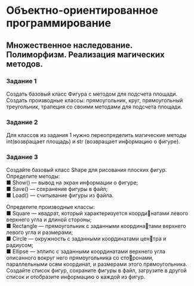 # Объектно-ориентированное программирование
## Множественное наследование. Полиморфизм. Реализация магических методов. 
### Задание 1
Создать базовый класс Фигура с методом для подсчета 
площади. Создать производные классы: прямоугольник, 
круг, прямоугольный треугольник, трапеция со своими 
методами для подсчета площади. 
### Задание 2
Для классов из задания 1 нужно переопределить магические методы int(возвращает площадь) и str (возвращает 
информацию о фигуре).
### Задание 3
Создайте базовый класс Shape для рисования плоских 
фигур. 
Определите методы: <br/>
■ Show() — вывод на экран информации о фигуре;<br/>
■ Save() — сохранение фигуры в файл;<br/>
■ Load() — считывание фигуры из файла.<br/>

Определите производные классы: <br/>
■ Square — квадрат, который характеризуется координатами левого верхнего угла и длиной стороны;<br/>
■ Rectangle — прямоугольник с заданными координатами верхнего левого угла и размерами;<br/>
■ Circle — окружность с заданными координатами центра и радиусом;<br/>
■ Ellipse — эллипс с заданными координатами верхнего 
угла описанного вокруг него прямоугольника со сторонами, параллельными осям координат, и размерами 
этого прямоугольника.<br/>
Создайте список фигур, сохраните фигуры в файл, 
загрузите в другой список и отобразите информацию о 
каждой из фигур.

